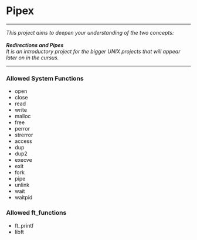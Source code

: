 # Pipex 
---
*This project aims to deepen your understanding of the two concepts:*  
<br>**_Redirections and Pipes_**
<br>*It is an introductory project for the bigger UNIX projects that will appear  
later on in the cursus.*  
  
---  

### Allowed System Functions
- open
- close
- read
- write
- malloc
- free
- perror
- strerror
- access
- dup
- dup2
- execve
- exit
- fork
- pipe
- unlink
- wait
- waitpid

### Allowed ft_functions
- ft_printf
- libft
